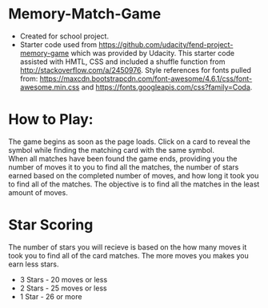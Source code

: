 # Memory-Match-Game
* Created for school project.  
* Starter code used from https://github.com/udacity/fend-project-memory-game which was provided by Udacity. 
        This starter code assisted with HMTL, CSS and included a shuffle function from http://stackoverflow.com/a/2450976.
        Style references for fonts pulled from: https://maxcdn.bootstrapcdn.com/font-awesome/4.6.1/css/font-awesome.min.css 
          and https://fonts.googleapis.com/css?family=Coda. 
        
# How to Play: 
The game begins as soon as the page loads.  Click on a card to reveal the symbol while finding the matching card with the same symbol.  
When all matches have been found the game ends, providing you the number of moves it to you to find all the matches, the number of stars earned based on the completed number of moves, and how long it took you to find all of the matches.  The objective is to find all the matches in the least amount of moves.  

# Star Scoring
The number of stars you will recieve is based on the how many moves it took you to find all of the card matches.  The more moves you makes you earn less stars.  
* 3 Stars - 20 moves or less
* 2 Stars - 25 moves or less
* 1 Star  - 26 or more


